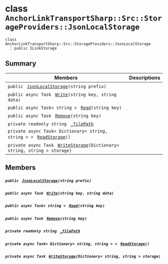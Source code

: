 # class `AnchorLinkTransportSharp::Src::StorageProviders::JsonLocalStorage` 

```
class AnchorLinkTransportSharp::Src::StorageProviders::JsonLocalStorage
  : public ILinkStorage
```

## Summary

 Members                                | Descriptions                                
----------------------------------------|---------------------------------------------
`public ` [`JsonLocalStorage`](#class_anchor_link_transport_sharp_1_1_src_1_1_storage_providers_1_1_json_local_storage_1acd422b563c06c6d247964d7bd7bf236f)`(string prefix)` | 
`public async Task ` [`Write`](#class_anchor_link_transport_sharp_1_1_src_1_1_storage_providers_1_1_json_local_storage_1a85339ebaba72bf321ec33c93ea34d759)`(string key, string data)` | 
`public async Task< string > ` [`Read`](#class_anchor_link_transport_sharp_1_1_src_1_1_storage_providers_1_1_json_local_storage_1a9d488de7ef25a3a8925f1de15b54f721)`(string key)` | 
`public async Task ` [`Remove`](#class_anchor_link_transport_sharp_1_1_src_1_1_storage_providers_1_1_json_local_storage_1a40a452f5353cf5697b8b7fbb94b6dbfb)`(string key)` | 
`private readonly string ` [`_filePath`](#class_anchor_link_transport_sharp_1_1_src_1_1_storage_providers_1_1_json_local_storage_1a9c5d4672eaa53fe0315d5cb3931a64bf) | 
`private async Task< Dictionary< string, string > > ` [`ReadStorage`](#class_anchor_link_transport_sharp_1_1_src_1_1_storage_providers_1_1_json_local_storage_1a793b4e74661a9c64e49de7fdca4be414)`()` | 
`private async Task ` [`WriteStorage`](#class_anchor_link_transport_sharp_1_1_src_1_1_storage_providers_1_1_json_local_storage_1ae97c9bab0ea59906a16f80fcb7112a4a)`(Dictionary< string, string > storage)` | 

## Members

##### `public ` [`JsonLocalStorage`](#class_anchor_link_transport_sharp_1_1_src_1_1_storage_providers_1_1_json_local_storage_1acd422b563c06c6d247964d7bd7bf236f)`(string prefix)` 

##### `public async Task ` [`Write`](#class_anchor_link_transport_sharp_1_1_src_1_1_storage_providers_1_1_json_local_storage_1a85339ebaba72bf321ec33c93ea34d759)`(string key, string data)` 

##### `public async Task< string > ` [`Read`](#class_anchor_link_transport_sharp_1_1_src_1_1_storage_providers_1_1_json_local_storage_1a9d488de7ef25a3a8925f1de15b54f721)`(string key)` 

##### `public async Task ` [`Remove`](#class_anchor_link_transport_sharp_1_1_src_1_1_storage_providers_1_1_json_local_storage_1a40a452f5353cf5697b8b7fbb94b6dbfb)`(string key)` 

##### `private readonly string ` [`_filePath`](#class_anchor_link_transport_sharp_1_1_src_1_1_storage_providers_1_1_json_local_storage_1a9c5d4672eaa53fe0315d5cb3931a64bf) 

##### `private async Task< Dictionary< string, string > > ` [`ReadStorage`](#class_anchor_link_transport_sharp_1_1_src_1_1_storage_providers_1_1_json_local_storage_1a793b4e74661a9c64e49de7fdca4be414)`()` 

##### `private async Task ` [`WriteStorage`](#class_anchor_link_transport_sharp_1_1_src_1_1_storage_providers_1_1_json_local_storage_1ae97c9bab0ea59906a16f80fcb7112a4a)`(Dictionary< string, string > storage)` 


